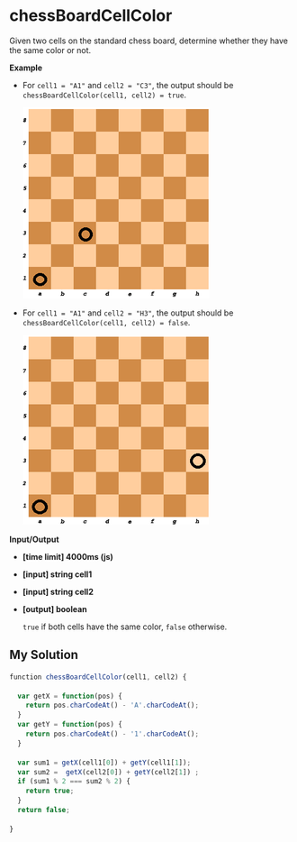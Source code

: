 # chessBoardCellColor
﻿Given two cells on the standard chess board, determine whether they have the same color or not.

**Example**

*   For `cell1 = "A1"` and `cell2 = "C3"`, the output should be
    `chessBoardCellColor(cell1, cell2) = true`.

    ![](images/example1.png)

*   For `cell1 = "A1"` and `cell2 = "H3"`, the output should be
    `chessBoardCellColor(cell1, cell2) = false`.

    ![](images/example2.png)

**Input/Output**

*   **[time limit] 4000ms (js)**

*   **[input] string cell1**

*   **[input] string cell2**

*   **[output] boolean**

    `true` if both cells have the same color, `false` otherwise.


## My Solution
```javascript
﻿function chessBoardCellColor(cell1, cell2) {
​
  var getX = function(pos) {
    return pos.charCodeAt() - 'A'.charCodeAt();
  }
  var getY = function(pos) {
    return pos.charCodeAt() - '1'.charCodeAt();
  }
​
  var sum1 = getX(cell1[0]) + getY(cell1[1]);
  var sum2 =  getX(cell2[0]) + getY(cell2[1]) ;
  if (sum1 % 2 === sum2 % 2) {
    return true;
  }
  return false;
​
}
​
```
